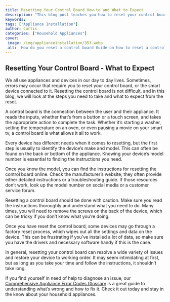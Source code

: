 ```yaml
---
title: Resetting Your Control Board How-to and What to Expect
description: "This blog post teaches you how to reset your control board and dives into what you can expect throughout the process Be sure to follow all steps to ensure your system operates correctly"
keywords: 
tags: ["Appliance Installation"]
author: Curtis
categories: ["Household Appliances"]
cover: 
 image: /img/applianceinstallation/353.webp
 alt: 'How do you reset a control board Guide on how to reset a control board and what to expect'
---
```

## Resetting Your Control Board - What to Expect
We all use appliances and devices in our day to day lives. Sometimes, errors may occur that require you to reset your control board, or the smart device connected to it. Resetting the control board is not difficult, and in this blog, we will look at the steps you need to take and what to expect from the reset.

A control board is the connection between the user and their appliance. It reads the inputs, whether that’s from a button or a touch screen, and takes the appropriate action to complete the task. Whether it’s starting a washer, setting the temperature on an oven, or even pausing a movie on your smart tv, a control board is what allows it all to work.

Every device has different needs when it comes to resetting, but the first step is usually to identify the device’s make and model. This can often be found on the back or bottom of the appliance. Knowing your device’s model number is essential to finding the instructions you need.

Once you know the model, you can find the instructions for resetting the control board online. Check the manufacturer’s website; they often provide either detailed instructions or a troubleshooting guide. If those resources don’t work, look up the model number on social media or a customer service forum.

Resetting a control board should be done with caution. Make sure you read the instructions thoroughly and understand what you need to do. Many times, you will need to remove the screws on the back of the device, which can be tricky if you don’t know what you’re doing.

Once you have reset the control board, some devices may go through a factory reset process, which wipes out all the settings and data on the device. This can be frustrating if you’ve installed a lot of data, so make sure you have the drivers and necessary software handy if this is the case.

In general, resetting your control board can resolve a wide variety of issues and restore your device to working order. It may seem intimidating at first, but as long as you take your time and follow the instructions, it shouldn’t take long. 

If you find yourself in need of help to diagnose an issue, our [Comprehensive Appliance Error Codes Glossary](./error-codes/) is a great guide to understanding what’s wrong and how to fix it. Check it out today and stay in the know about your household appliances.
